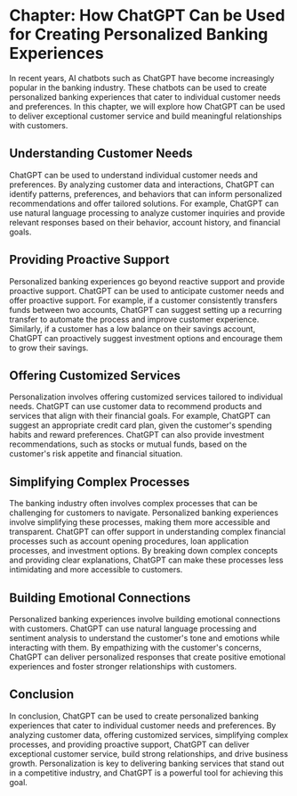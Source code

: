 Chapter: How ChatGPT Can be Used for Creating Personalized Banking Experiences
==============================================================================

In recent years, AI chatbots such as ChatGPT have become increasingly popular in the banking industry. These chatbots can be used to create personalized banking experiences that cater to individual customer needs and preferences. In this chapter, we will explore how ChatGPT can be used to deliver exceptional customer service and build meaningful relationships with customers.

**Understanding Customer Needs**
--------------------------------

ChatGPT can be used to understand individual customer needs and preferences. By analyzing customer data and interactions, ChatGPT can identify patterns, preferences, and behaviors that can inform personalized recommendations and offer tailored solutions. For example, ChatGPT can use natural language processing to analyze customer inquiries and provide relevant responses based on their behavior, account history, and financial goals.

**Providing Proactive Support**
-------------------------------

Personalized banking experiences go beyond reactive support and provide proactive support. ChatGPT can be used to anticipate customer needs and offer proactive support. For example, if a customer consistently transfers funds between two accounts, ChatGPT can suggest setting up a recurring transfer to automate the process and improve customer experience. Similarly, if a customer has a low balance on their savings account, ChatGPT can proactively suggest investment options and encourage them to grow their savings.

**Offering Customized Services**
--------------------------------

Personalization involves offering customized services tailored to individual needs. ChatGPT can use customer data to recommend products and services that align with their financial goals. For example, ChatGPT can suggest an appropriate credit card plan, given the customer's spending habits and reward preferences. ChatGPT can also provide investment recommendations, such as stocks or mutual funds, based on the customer's risk appetite and financial situation.

**Simplifying Complex Processes**
---------------------------------

The banking industry often involves complex processes that can be challenging for customers to navigate. Personalized banking experiences involve simplifying these processes, making them more accessible and transparent. ChatGPT can offer support in understanding complex financial processes such as account opening procedures, loan application processes, and investment options. By breaking down complex concepts and providing clear explanations, ChatGPT can make these processes less intimidating and more accessible to customers.

**Building Emotional Connections**
----------------------------------

Personalized banking experiences involve building emotional connections with customers. ChatGPT can use natural language processing and sentiment analysis to understand the customer's tone and emotions while interacting with them. By empathizing with the customer's concerns, ChatGPT can deliver personalized responses that create positive emotional experiences and foster stronger relationships with customers.

**Conclusion**
--------------

In conclusion, ChatGPT can be used to create personalized banking experiences that cater to individual customer needs and preferences. By analyzing customer data, offering customized services, simplifying complex processes, and providing proactive support, ChatGPT can deliver exceptional customer service, build strong relationships, and drive business growth. Personalization is key to delivering banking services that stand out in a competitive industry, and ChatGPT is a powerful tool for achieving this goal.

